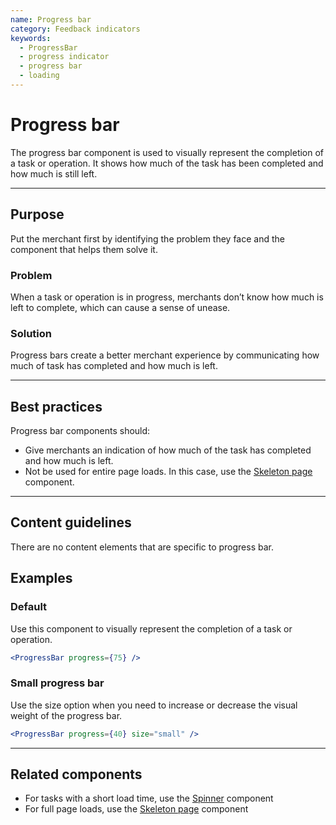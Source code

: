 ```yaml
---
name: Progress bar
category: Feedback indicators
keywords:
  - ProgressBar
  - progress indicator
  - progress bar
  - loading
---
```


# Progress bar

The progress bar component is used to visually represent the completion of a task or operation. It shows how much of the task has been completed and how much is still left.

---

## Purpose

Put the merchant first by identifying the problem they face and the component that helps them solve it.

### Problem

When a task or operation is in progress, merchants don’t know how much is left to complete, which can cause a sense of unease.

### Solution

Progress bars create a better merchant experience by communicating how much of task has completed and how much is left.

---

## Best practices

Progress bar components should:

* Give merchants an indication of how much of the task has completed and how much is left.
* Not be used for entire page loads. In this case, use the [Skeleton page](/components/feedback-indicators/skeleton-page) component.

---

## Content guidelines

There are no content elements that are specific to progress bar.

## Examples

### Default

Use this component to visually represent the completion of a task or operation.

```jsx
<ProgressBar progress={75} />
```

### Small progress bar

Use the size option when you need to increase or decrease the visual weight of the progress bar.

```jsx
<ProgressBar progress={40} size="small" />
```

---

## Related components

* For tasks with a short load time, use the [Spinner](/components/feedback-indicators/spinner) component
* For full page loads, use the [Skeleton page](/components/feedback-indicators/skeleton-page) component
